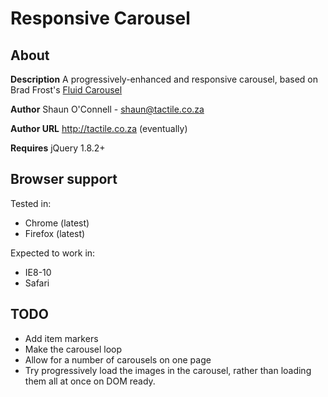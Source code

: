 # Responsive Carousel

## About
**Description**
A progressively-enhanced and responsive carousel, based on Brad Frost's [Fluid Carousel](http://codepen.io/bradfrost/full/tdacu)

**Author**
Shaun O'Connell - shaun@tactile.co.za

**Author URL**
http://tactile.co.za (eventually)

**Requires**
jQuery 1.8.2+

## Browser support
Tested in:
* Chrome (latest)
* Firefox (latest)

Expected to work in:
* IE8-10
* Safari

## TODO
* Add item markers
* Make the carousel loop
* Allow for a number of carousels on one page
* Try progressively load the images in the carousel, rather than loading them all at once on DOM ready.
